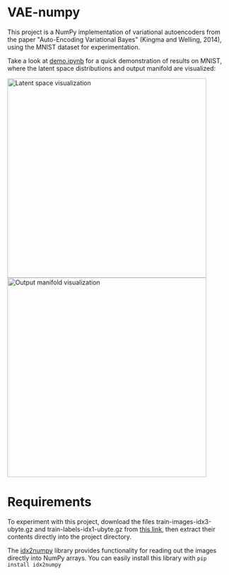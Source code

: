 # VAE-numpy
This project is a NumPy implementation of variational autoencoders from the paper "Auto-Encoding Variational Bayes" (Kingma and Welling, 2014), using the MNIST dataset for experimentation.

Take a look at [demo.ipynb](https://github.com/abhayran/VAE-numpy/blob/main/demo.ipynb) for a quick demonstration of results on MNIST, where the latent space distributions and output manifold are visualized:

<div class="row">
  <div class="column">
    <img src="https://user-images.githubusercontent.com/40629249/115994611-09bf8f00-a5d8-11eb-961b-2c6e1c53bf9a.png" title="Latent space visualization" alt="Latent space visualization" width="450" height="450">
  </div>
  <div class="column">
    <img src="https://user-images.githubusercontent.com/40629249/115994615-0a582580-a5d8-11eb-8879-5163f41d9ff3.png" title="Output manifold visualization" alt="Output manifold visualization" width="450" height="450">
  </div>
</div>

# Requirements
To experiment with this project, download the files train-images-idx3-ubyte.gz and train-labels-idx1-ubyte.gz from [this link](http://yann.lecun.com/exdb/mnist), then extract their contents directly into the project directory. 

The [idx2numpy](https://pypi.org/project/idx2numpy/) library provides functionality for reading out the images directly into NumPy arrays. You can easily install this library with `pip install idx2numpy`
